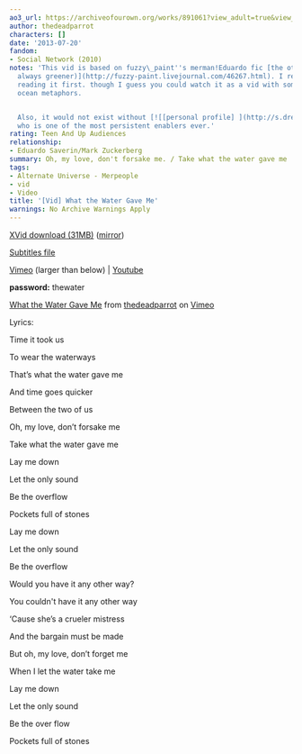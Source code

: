 ```yaml
---
ao3_url: https://archiveofourown.org/works/891061?view_adult=true&view_full_work=true
author: thedeadparrot
characters: []
date: '2013-07-20'
fandom:
- Social Network (2010)
notes: 'This vid is based on fuzzy\_paint''s merman!Eduardo fic [the other side (is
  always greener)](http://fuzzy-paint.livejournal.com/46267.html). I really do recommend
  reading it first. though I guess you could watch it as a vid with some very strange
  ocean metaphors.


  Also, it would not exist without [![[personal profile] ](http://s.dreamwidth.org/img/silk/identity/user.png)](http://merisunshine36.dreamwidth.org/profile)**merisunshine36**,
  who is one of the most persistent enablers ever.'
rating: Teen And Up Audiences
relationship:
- Eduardo Saverin/Mark Zuckerberg
summary: Oh, my love, don't forsake me. / Take what the water gave me
tags:
- Alternate Universe - Merpeople
- vid
- Video
title: '[Vid] What the Water Gave Me'
warnings: No Archive Warnings Apply
---
```


[XVid download (31MB)](http://dl.dropbox.com/u/2436187/vids/whatthewatergaveme.avi) ([mirror](http://www.sendspace.com/file/ciodp8))  

[Subtitles file](http://dl.dropbox.com/u/2436187/vids/whatthewatergaveme.srt)  

[Vimeo](http://vimeo.com/29815531) (larger than below) | [Youtube](https://www.youtube.com/watch?v=5F5Tvs0PSOI)

**password:** thewater





[What the Water Gave Me](http://vimeo.com/29815531) from [thedeadparrot](http://vimeo.com/user1387889) on [Vimeo](https://vimeo.com)

Lyrics:

Time it took us  

To wear the waterways  

That’s what the water gave me  

And time goes quicker  

Between the two of us  

Oh, my love, don’t forsake me  

Take what the water gave me

Lay me down  

Let the only sound  

Be the overflow  

Pockets full of stones

Lay me down  

Let the only sound  

Be the overflow

Would you have it any other way?  

You couldn't have it any other way  

‘Cause she’s a crueler mistress  

And the bargain must be made  

But oh, my love, don’t forget me  

When I let the water take me

Lay me down  

Let the only sound  

Be the over flow  

Pockets full of stones